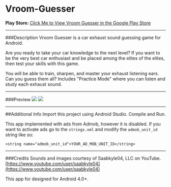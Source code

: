 # Vroom-Guesser

<b>Play Store: </b>[Click Me to View Vroom Guesser in the Google Play Store](https://play.google.com/store/apps/details?id=com.mco.vroomvroomvroom)

---

###Description
Vroom Guesser is a car exhaust sound guessing game for Android.

Are you ready to take your car knowledge to the next level?
If you want to be the very best car enthusiast and be placed among the elites of the elites, then test your skills with this game.

You will be able to train, sharpen, and master your exhaust listening ears.
Can you guess them all?
Includes "Practice Mode" where you can listen and study each exhaust sound.

---

###Preview
<img src="http://i.imgur.com/9HCccpO.png"/> <img src="http://i.imgur.com/oGngb9F.png"/>

---

##Additional Info
Import this project using Android Studio. Compile and Run.

This app implemented with ads from Admob, however it is disabled. 
If you want to activate ads go to the `strings.xml` and modify the `admob_unit_id` string like so:

`<string name="admob_unit_id">YOUR_AD_MOB_UNIT_ID</string>`

---

###Credits
Sounds and images courtesy of Saabkyle04, LLC on YouTube.
[https://www.youtube.com/user/saabkyle04](https://www.youtube.com/user/saabkyle04)

This app for designed for Android 4.0+.
